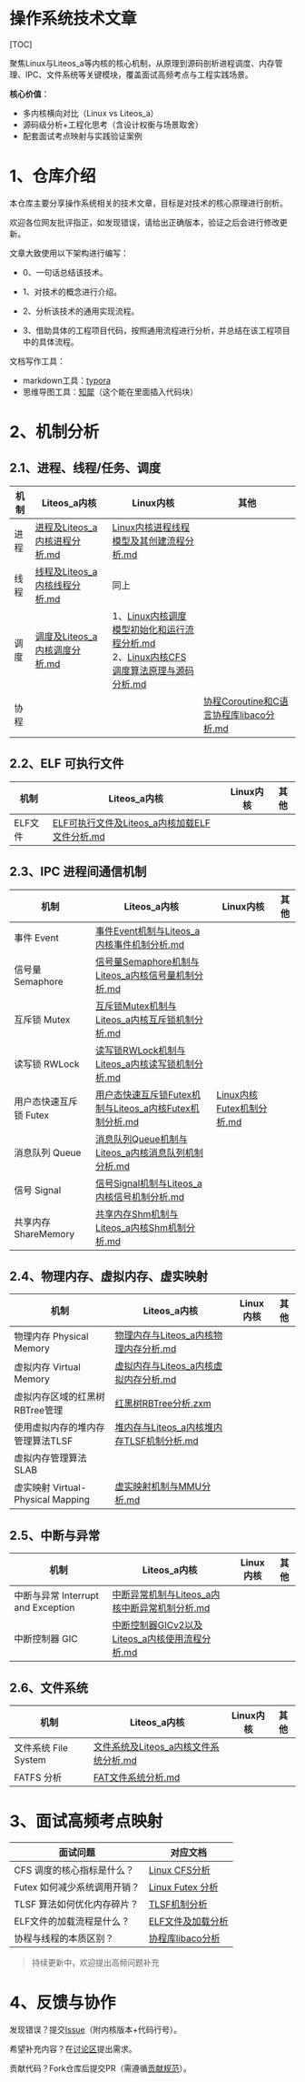 # 操作系统技术文章
[TOC]

聚焦Linux与Liteos_a等内核的核心机制，从原理到源码剖析进程调度、内存管理、IPC、文件系统等关键模块，覆盖面试高频考点与工程实践场景。

**核心价值**：

- 多内核横向对比（Linux vs Liteos_a）
- 源码级分析+工程化思考（含设计权衡与场景取舍）
- 配套面试考点映射与实践验证案例



# 1、仓库介绍

本仓库主要分享操作系统相关的技术文章，目标是对技术的核心原理进行剖析。

欢迎各位网友批评指正，如发现错误，请给出正确版本，验证之后会进行修改更新。

文章大致使用以下架构进行编写：

* 0、一句话总结该技术。

* 1、对技术的概念进行介绍。

* 2、分析该技术的通用实现流程。

* 3、借助具体的工程项目代码，按照通用流程进行分析，并总结在该工程项目中的具体流程。

文档写作工具：

* markdown工具：[typora](https://typora.io/)
* 思维导图工具：[知犀](https://www.zhixi.com/)（这个能在里面插入代码块）



# 2、机制分析

## 2.1、进程、线程/任务、调度

| 机制 | Liteos_a内核                                                 | Linux内核                                                    | 其他                                                         |
| ---- | ------------------------------------------------------------ | ------------------------------------------------------------ | ------------------------------------------------------------ |
| 进程 | [进程及Liteos_a内核进程分析.md](docs/进程及Liteos_a内核进程分析.md) | [Linux内核进程线程模型及其创建流程分析.md](docs/Linux内核进程线程模型及其创建流程分析.md) |                                                              |
| 线程 | [线程及Liteos_a内核线程分析.md](docs/线程及Liteos_a内核线程分析.md) | 同上                                                         |                                                              |
| 调度 | [调度及Liteos_a内核调度分析.md](docs/调度及Liteos_a内核调度分析.md) | 1、[Linux内核调度模型初始化和运行流程分析.md](docs/Linux内核调度模型初始化和运行流程分析.md) <br />2、[Linux内核CFS调度算法原理与源码分析.md](docs/Linux内核CFS调度算法原理与源码分析.md) |                                                              |
| 协程 |                                                              |                                                              | [协程Coroutine和C语言协程库libaco分析.md](other/协程Coroutine和C语言协程库libaco分析.md) |



## 2.2、ELF 可执行文件

| 机制    | Liteos_a内核                                                 | Linux内核 | 其他 |
| ------- | ------------------------------------------------------------ | --------- | ---- |
| ELF文件 | [ELF可执行文件及Liteos_a内核加载ELF文件分析.md](docs/ELF可执行文件及Liteos_a内核加载ELF文件分析.md) |           |      |



## 2.3、IPC 进程间通信机制

| 机制                   | Liteos_a内核                                                 | Linux内核                                                   | 其他 |
| ---------------------- | ------------------------------------------------------------ | ----------------------------------------------------------- | ---- |
| 事件 Event             | [事件Event机制与Liteos_a内核事件机制分析.md](docs/事件Event机制与Liteos_a内核事件机制分析.md) |                                                             |      |
| 信号量 Semaphore       | [信号量Semaphore机制与Liteos_a内核信号量机制分析.md](docs/信号量Semaphore机制与Liteos_a内核信号量机制分析.md) |                                                             |      |
| 互斥锁 Mutex           | [互斥锁Mutex机制与Liteos_a内核互斥锁机制分析.md](docs/互斥锁Mutex机制与Liteos_a内核互斥锁机制分析.md) |                                                             |      |
| 读写锁 RWLock          | [读写锁RWLock机制与Liteos_a内核读写锁机制分析.md](docs/读写锁RWLock机制与Liteos_a内核读写锁机制分析.md) |                                                             |      |
| 用户态快速互斥锁 Futex | [用户态快速互斥锁Futex机制与Liteos_a内核Futex机制分析.md](docs/用户态快速互斥锁Futex机制与Liteos_a内核Futex机制分析.md) | [Linux内核Futex机制分析.md](docs/Linux内核Futex机制分析.md) |      |
| 消息队列 Queue         | [消息队列Queue机制与Liteos_a内核消息队列机制分析.md](docs/消息队列Queue机制与Liteos_a内核消息队列机制分析.md) |                                                             |      |
| 信号 Signal            | [信号Signal机制与Liteos_a内核信号机制分析.md](docs/信号Signal机制与Liteos_a内核信号机制分析.md) |                                                             |      |
| 共享内存 ShareMemory   | [共享内存Shm机制与Liteos_a内核Shm机制分析.md](docs/共享内存Shm机制与Liteos_a内核Shm机制分析.md) |                                                             |      |



## 2.4、物理内存、虚拟内存、虚实映射

| 机制                              | Liteos_a内核                                                 | Linux内核 | 其他 |
| --------------------------------- | ------------------------------------------------------------ | --------- | ---- |
| 物理内存 Physical Memory          | [物理内存与Liteos_a内核物理内存分析.md](docs/物理内存与Liteos_a内核物理内存分析.md) |           |      |
| 虚拟内存 Virtual Memory           | [虚拟内存与Liteos_a内核虚拟内存分析.md](docs/虚拟内存与Liteos_a内核虚拟内存分析.md) |           |      |
| 虚拟内存区域的红黑树RBTree管理    | [红黑树RBTree分析.zxm](docs/红黑树RBTree分析.zxm)            |           |      |
| 使用虚拟内存的堆内存管理算法TLSF  | [堆内存与Liteos_a内核堆内存TLSF机制分析.md](docs/堆内存与Liteos_a内核堆内存TLSF机制分析.md) |           |      |
| 虚拟内存管理算法SLAB              |                                                              |           |      |
| 虚实映射 Virtual-Physical Mapping | [虚实映射机制与MMU分析.md](docs/虚实映射机制与MMU分析.md)    |           |      |



## 2.5、中断与异常

| 机制                               | Liteos_a内核                                                 | Linux内核 | 其他 |
| ---------------------------------- | ------------------------------------------------------------ | --------- | ---- |
| 中断与异常 Interrupt and Exception | [中断异常机制与Liteos_a内核中断异常机制分析.md](docs/中断异常机制与Liteos_a内核中断异常机制分析.md) |           |      |
| 中断控制器 GIC                     | [中断控制器GICv2以及Liteos_a内核使用流程分析.md](docs/中断控制器GICv2以及Liteos_a内核使用流程分析.md) |           |      |



## 2.6、文件系统

| 机制                 | Liteos_a内核                                                 | Linux内核 | 其他 |
| -------------------- | ------------------------------------------------------------ | --------- | ---- |
| 文件系统 File System | [文件系统及Liteos_a内核文件系统分析.md](docs/文件系统及Liteos_a内核文件系统分析.md) |           |      |
| FATFS 分析           | [FAT文件系统分析.md](other/FAT文件系统分析.md)               |           |      |



# 3、面试高频考点映射

| 面试问题                     | 对应文档                                                     |
| ---------------------------- | ------------------------------------------------------------ |
| CFS 调度的核心指标是什么？   | [Linux CFS分析](docs/Linux内核CFS调度算法原理与源码分析.md)  |
| Futex 如何减少系统调用开销？ | [Linux Futex 分析](docs/Linux内核Futex机制分析.md)           |
| TLSF 算法如何优化内存碎片？  | [TLSF机制分析](docs/堆内存与Liteos_a内核堆内存TLSF机制分析.md) |
| ELF文件的加载流程是什么？    | [ELF文件及加载分析](docs/ELF可执行文件及Liteos_a内核加载ELF文件分析.md) |
| 协程与线程的本质区别？       | [协程库libaco分析](other/协程Coroutine和C语言协程库libaco分析.md) |

> 持续更新中，欢迎提出高频问题补充



# 4、反馈与协作

发现错误？提交[Issue](https://github.com/ShareTechnologyForFree/OS-Kernel-Mechanism/issues)（附内核版本+代码行号）。

希望补充内容？在[讨论区](https://github.com/ShareTechnologyForFree/OS-Kernel-Mechanism/discussions)提出需求。

贡献代码？Fork仓库后提交PR（需遵循[贡献规范](CONTRIBUTING.md)）。

